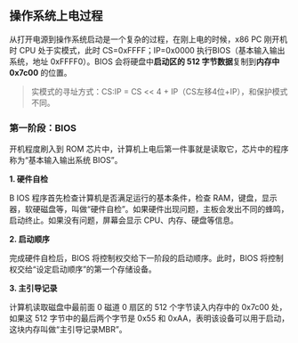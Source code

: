## 操作系统上电过程

从打开电源到操作系统启动是一个复杂的过程，在刚上电的时候，x86 PC 刚开机时 CPU 处于实模式，此时 CS=0xFFFF；IP=0x0000 执行BIOS（基本输入输出系统，地址 0xFFFF0）。BIOS 会将硬盘中**启动区的 512 字节数据**复制到**内存中 0x7c00** 的位置。

> 实模式的寻址方式：CS:IP = CS << 4 + IP（CS左移4位+IP），和保护模式不同。

### 第一阶段：BIOS

开机程度刷入到 ROM 芯片中，计算机上电后第一件事就是读取它，芯片中的程序称为“基本输入输出系统 BIOS”。

**1. 硬件自检**

B IOS 程序首先检查计算机是否满足运行的基本条件，检查 RAM，键盘，显示器，软硬磁盘等，叫做“硬件自检”。如果硬件出现问题，主板会发出不同的蜂鸣，启动终止。如果没有问题，屏幕会显示 CPU、内存、硬盘等信息。

**2. 启动顺序**

完成硬件自检后，BIOS 将控制权交给下一阶段的启动顺序。此时，BIOS 将控制权交给“设定启动顺序”的第一个存储设备。

**3. 主引导记录**

计算机读取磁盘中最前面 0 磁道 0 扇区的 512 个字节读入内存中的 0x7c00 处，如果这 512 字节中的最后两个字节是 0x55 和 0xAA，表明该设备可以用于启动，这块内存叫做“主引导记录MBR”。

